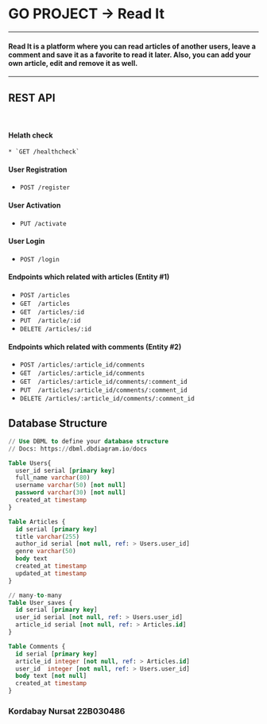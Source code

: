 # GO PROJECT  ->  Read It <BR>

****
#### Read It is a platform where you can read articles of another users, leave a comment and save it as a favorite to read it later. Also, you can add your own article, edit and remove it as well.  
---

## REST API
<br> 

#### Helath check
    * `GET /healthcheck`
#### User Registration
   * `POST /register`
#### User Activation
   * `PUT /activate`
#### User Login
 * `POST /login`
#### Endpoints which related with articles (Entity #1)
 * `POST /articles` 
 * `GET  /articles`
 * `GET  /articles/:id`
 * `PUT  /article/:id`
 * `DELETE /articles/:id`

#### Endpoints which related with comments (Entity #2)
 * `POST /articles/:article_id/comments` 
 * `GET  /articles/:article_id/comments`
 * `GET  /articles/:article_id/comments/:comment_id`
 * `PUT  /articles/:article_id/comments/:comment_id`
 * `DELETE /articles/:article_id/comments/:comment_id`


## Database Structure

``` sql
// Use DBML to define your database structure
// Docs: https://dbml.dbdiagram.io/docs

Table Users{
  user_id serial [primary key]
  full_name varchar(80)
  username varchar(50) [not null] 
  password varchar(30) [not null]
  created_at timestamp 
}

Table Articles {
  id serial [primary key]
  title varchar(255)
  author_id serial [not null, ref: > Users.user_id]
  genre varchar(50)
  body text 
  created_at timestamp
  updated_at timestamp
}

// many-to-many
Table User_saves {
  id serial [primary key]
  user_id serial [not null, ref: > Users.user_id]
  article_id serial [not null, ref: > Articles.id]
}

Table Comments {
  id serial [primary key]
  article_id integer [not null, ref: > Articles.id]
  user_id  integer [not null, ref: > Users.user_id]
  body text [not null]
  created_at timestamp 
}
```


### Kordabay Nursat  22B030486
